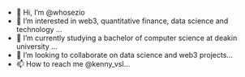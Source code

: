 - 👋 Hi, I’m @whosezio
- 👀 I’m interested in web3, quantitative finance, data science and technology ...
- 🌱 I’m currently studying a bachelor of computer science at deakin university ...
- 💞️ I’m looking to collaborate on data science and web3 projects...
- 📫 How to reach me @kenny_vsl...

<!---
whosezio/whosezio is a ✨ special ✨ repository because its `README.md` (this file) appears on your GitHub profile.
You can click the Preview link to take a look at your changes.
--->
